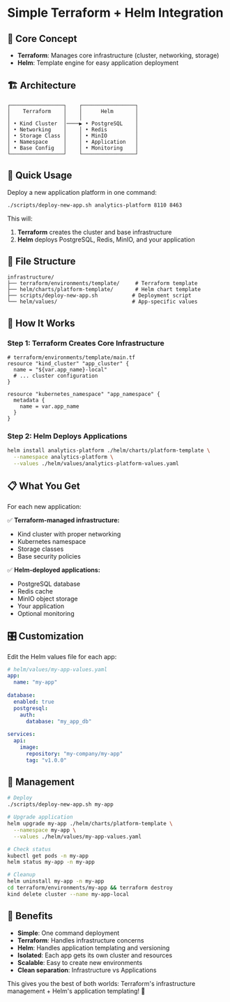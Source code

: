 # Simple Terraform + Helm Integration

## 🎯 **Core Concept**

- **Terraform**: Manages core infrastructure (cluster, networking, storage)
- **Helm**: Template engine for easy application deployment

## 🏗️ **Architecture**

```
┌─────────────────┐    ┌─────────────────┐
│    Terraform    │    │      Helm       │
│                 │    │                 │
│ • Kind Cluster  │────▶ • PostgreSQL    │
│ • Networking    │    │ • Redis         │
│ • Storage Class │    │ • MinIO         │
│ • Namespace     │    │ • Application   │
│ • Base Config   │    │ • Monitoring    │
└─────────────────┘    └─────────────────┘
```

## 🚀 **Quick Usage**

Deploy a new application platform in one command:

```bash
./scripts/deploy-new-app.sh analytics-platform 8110 8463
```

This will:
1. **Terraform** creates the cluster and base infrastructure
2. **Helm** deploys PostgreSQL, Redis, MinIO, and your application

## 📁 **File Structure**

```
infrastructure/
├── terraform/environments/template/     # Terraform template
├── helm/charts/platform-template/       # Helm chart template  
├── scripts/deploy-new-app.sh           # Deployment script
└── helm/values/                        # App-specific values
```

## 🔧 **How It Works**

### **Step 1: Terraform Creates Core Infrastructure**
```hcl
# terraform/environments/template/main.tf
resource "kind_cluster" "app_cluster" {
  name = "${var.app_name}-local"
  # ... cluster configuration
}

resource "kubernetes_namespace" "app_namespace" {
  metadata {
    name = var.app_name
  }
}
```

### **Step 2: Helm Deploys Applications**
```bash
helm install analytics-platform ./helm/charts/platform-template \
  --namespace analytics-platform \
  --values ./helm/values/analytics-platform-values.yaml
```

## 📋 **What You Get**

For each new application:

✅ **Terraform-managed infrastructure:**
- Kind cluster with proper networking
- Kubernetes namespace  
- Storage classes
- Base security policies

✅ **Helm-deployed applications:**
- PostgreSQL database
- Redis cache
- MinIO object storage
- Your application
- Optional monitoring

## 🎛️ **Customization**

Edit the Helm values file for each app:

```yaml
# helm/values/my-app-values.yaml
app:
  name: "my-app"
  
database:
  enabled: true
  postgresql:
    auth:
      database: "my_app_db"
      
services:
  api:
    image:
      repository: "my-company/my-app"
      tag: "v1.0.0"
```

## 🔄 **Management**

```bash
# Deploy
./scripts/deploy-new-app.sh my-app

# Upgrade application
helm upgrade my-app ./helm/charts/platform-template \
  --namespace my-app \
  --values ./helm/values/my-app-values.yaml

# Check status  
kubectl get pods -n my-app
helm status my-app -n my-app

# Cleanup
helm uninstall my-app -n my-app
cd terraform/environments/my-app && terraform destroy
kind delete cluster --name my-app-local
```

## 🎯 **Benefits**

- **Simple**: One command deployment
- **Terraform**: Handles infrastructure concerns
- **Helm**: Handles application templating and versioning
- **Isolated**: Each app gets its own cluster and resources
- **Scalable**: Easy to create new environments
- **Clean separation**: Infrastructure vs Applications

This gives you the best of both worlds: Terraform's infrastructure management + Helm's application templating! 🚀